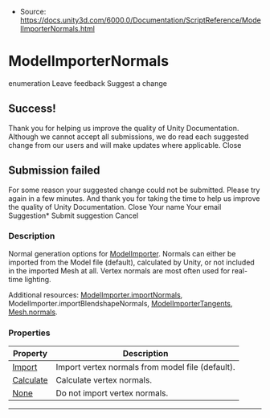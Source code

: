 * Source: https://docs.unity3d.com/6000.0/Documentation/ScriptReference/ModelImporterNormals.html

# ModelImporterNormals
enumeration
Leave feedback
Suggest a change
## Success!
Thank you for helping us improve the quality of Unity Documentation. Although we cannot accept all submissions, we do read each suggested change from our users and will make updates where applicable.
Close
## Submission failed
For some reason your suggested change could not be submitted. Please <a>try again</a> in a few minutes. And thank you for taking the time to help us improve the quality of Unity Documentation.
Close
Your name Your email Suggestion* Submit suggestion
Cancel
### Description
Normal generation options for [ModelImporter](https://docs.unity3d.com/6000.0/Documentation/ScriptReference/ModelImporter.html).
Normals can either be imported from the Model file (default), calculated by Unity, or not included in the imported Mesh at all. Vertex normals are most often used for real-time lighting.  
  
Additional resources: [ModelImporter.importNormals](https://docs.unity3d.com/6000.0/Documentation/ScriptReference/ModelImporter-importNormals.html), ModelImporter.importBlendshapeNormals, [ModelImporterTangents](https://docs.unity3d.com/6000.0/Documentation/ScriptReference/ModelImporterTangents.html), [Mesh.normals](https://docs.unity3d.com/6000.0/Documentation/ScriptReference/Mesh-normals.html).
### Properties
Property | Description  
---|---  
[Import](https://docs.unity3d.com/6000.0/Documentation/ScriptReference/ModelImporterNormals.Import.html) | Import vertex normals from model file (default).  
[Calculate](https://docs.unity3d.com/6000.0/Documentation/ScriptReference/ModelImporterNormals.Calculate.html) | Calculate vertex normals.  
[None](https://docs.unity3d.com/6000.0/Documentation/ScriptReference/ModelImporterNormals.None.html) | Do not import vertex normals.  
* * *
